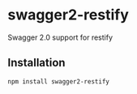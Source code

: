 # swagger2-restify
Swagger 2.0 support for restify

## Installation
```shell
npm install swagger2-restify
```
